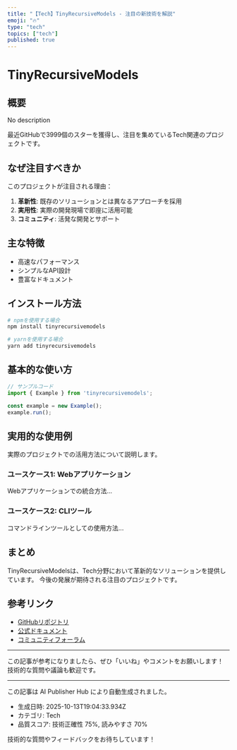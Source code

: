```yaml
---
title: "【Tech】TinyRecursiveModels - 注目の新技術を解説"
emoji: "🔥"
type: "tech"
topics: ["tech"]
published: true
---
```


# TinyRecursiveModels

## 概要

No description

最近GitHubで3999個のスターを獲得し、注目を集めているTech関連のプロジェクトです。

## なぜ注目すべきか

このプロジェクトが注目される理由：

1. **革新性**: 既存のソリューションとは異なるアプローチを採用
2. **実用性**: 実際の開発現場で即座に活用可能
3. **コミュニティ**: 活発な開発とサポート

## 主な特徴

- 高速なパフォーマンス
- シンプルなAPI設計
- 豊富なドキュメント

## インストール方法

```bash
# npmを使用する場合
npm install tinyrecursivemodels

# yarnを使用する場合
yarn add tinyrecursivemodels
```

## 基本的な使い方

```javascript
// サンプルコード
import { Example } from 'tinyrecursivemodels';

const example = new Example();
example.run();
```

## 実用的な使用例

実際のプロジェクトでの活用方法について説明します。

### ユースケース1: Webアプリケーション

Webアプリケーションでの統合方法...

### ユースケース2: CLIツール

コマンドラインツールとしての使用方法...

## まとめ

TinyRecursiveModelsは、Tech分野において革新的なソリューションを提供しています。
今後の発展が期待される注目のプロジェクトです。

## 参考リンク

- [GitHubリポジトリ](https://github.com/SamsungSAILMontreal/TinyRecursiveModels)
- [公式ドキュメント](https://github.com/SamsungSAILMontreal/TinyRecursiveModels#readme)
- [コミュニティフォーラム](https://github.com/SamsungSAILMontreal/TinyRecursiveModels/discussions)

---

この記事が参考になりましたら、ぜひ「いいね」やコメントをお願いします！
技術的な質問や議論も歓迎です。

---

この記事は AI Publisher Hub により自動生成されました。
- 生成日時: 2025-10-13T19:04:33.934Z
- カテゴリ: Tech
- 品質スコア: 技術正確性 75%, 読みやすさ 70%

技術的な質問やフィードバックをお待ちしています！